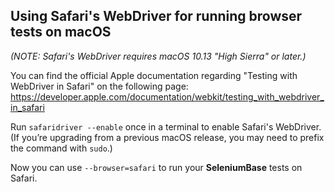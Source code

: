 ## Using Safari's WebDriver for running browser tests on macOS

*(NOTE: Safari's WebDriver requires macOS 10.13 "High Sierra" or later.)*

You can find the official Apple documentation regarding "Testing with WebDriver in Safari" on the following page: https://developer.apple.com/documentation/webkit/testing_with_webdriver_in_safari

Run ``safaridriver --enable`` once in a terminal to enable Safari's WebDriver. (If you’re upgrading from a previous macOS release, you may need to prefix the command with ``sudo``.)

Now you can use ``--browser=safari`` to run your **SeleniumBase** tests on Safari.
